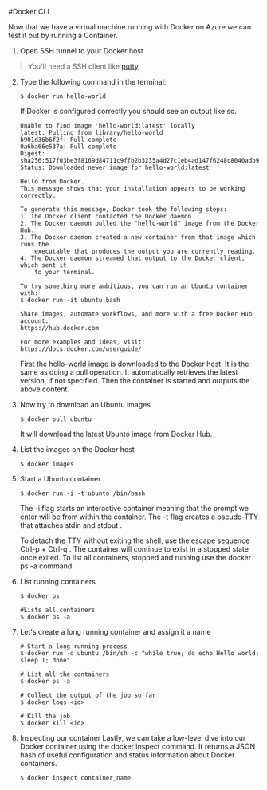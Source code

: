 #Docker CLI

Now that we have a virtual machine running with Docker on Azure we can test it out by running a Container.

1. Open SSH tunnel to your Docker host 

>You'll need a SSH client like [putty](http://www.putty.org/).

2. Type the following command in the terminal: 

	```
	$ docker run hello-world
	```
	If Docker is configured correctly you should see an output like so.
	
	```
	Unable to find image 'hello-world:latest' locally
	latest: Pulling from library/hello-world
	b901d36b6f2f: Pull complete
	0a6ba66e537a: Pull complete
	Digest: sha256:517f03be3f8169d84711c9ffb2b3235a4d27c1eb4ad147f6248c8040adb93113
	Status: Downloaded newer image for hello-world:latest
	
	Hello from Docker.
	This message shows that your installation appears to be working correctly.
	
	To generate this message, Docker took the following steps:
	1. The Docker client contacted the Docker daemon.
	2. The Docker daemon pulled the "hello-world" image from the Docker Hub.
	3. The Docker daemon created a new container from that image which runs the
		executable that produces the output you are currently reading.
	4. The Docker daemon streamed that output to the Docker client, which sent it
		to your terminal.
	
	To try something more ambitious, you can run an Ubuntu container with:
	$ docker run -it ubuntu bash
	
	Share images, automate workflows, and more with a free Docker Hub account:
	https://hub.docker.com
	
	For more examples and ideas, visit:
	https://docs.docker.com/userguide/
	```
	
	First the hello-world image is downloaded to the Docker host. It is the same as doing a pull operation.
	It automatically retrieves the latest version, if not specified.
	Then the container is started and outputs the above content.
	
3. Now try to download an Ubuntu images

	```
	$ docker pull ubuntu
	```
	It will download the latest Ubunto image from Docker Hub.

4. List the images on the Docker host

	```
	$ docker images
	```
5. Start a Ubuntu container
	```
	$ docker run -i -t ubunto /bin/bash
	```
	The  -i  flag starts an interactive container meaning that the prompt we enter will be from within the container. The  -t  flag creates a pseudo-TTY that attaches  stdin  and  stdout .
	
	To detach the TTY without exiting the shell, use the escape sequence  Ctrl-p  +  Ctrl-q . The container will continue to exist in a stopped state once exited. To list all containers, stopped and running use the  docker ps -a  command.

6. List running containers
	```	
	$ docker ps
	
	#Lists all containers
	$ docker ps -a
	```
7. Let's create a long running container and assign it a name
	```
	# Start a long running process
	$ docker run -d ubuntu /bin/sh -c "while true; do echo Hello world; sleep 1; done"
	
	# List all the containers
	$ docker ps -a
	
	# Collect the output of the job so far
	$ docker logs <id>
	
	# Kill the job
	$ docker kill <id>
	```	
8. Inspecting our container
	Lastly, we can take a low-level dive into our Docker container using the docker inspect command. It returns a JSON hash of useful configuration and status information about Docker containers.
	```
	$ docker inspect container_name
	```